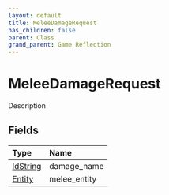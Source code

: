 ```yaml
---
layout: default
title: MeleeDamageRequest
has_children: false
parent: Class
grand_parent: Game Reflection
---
```

# MeleeDamageRequest
Description 

## Fields

| Type | Name |
|:----------|:--------------|
| [IdString](/riftbreaker-wiki/docs/game-reflection/components/id_string/) | damage_name |
| [Entity](/riftbreaker-wiki/docs/game-reflection/classes/entity/) | melee_entity |

